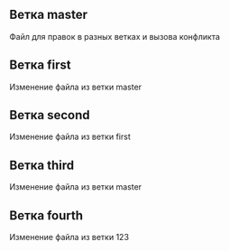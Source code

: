 ## Ветка master
Файл для правок в разных ветках и вызова конфликта

## Ветка first
Изменение файла из ветки master

## Ветка second
Изменение файла из ветки first

## Ветка third
Изменение файла из ветки master

## Ветка fourth
Изменение файла из ветки 123